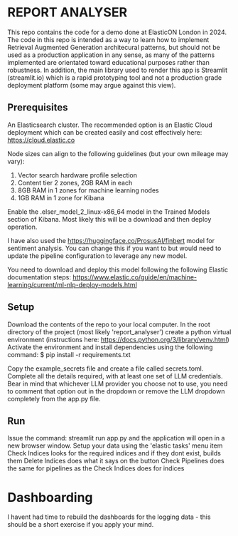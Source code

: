 # REPORT ANALYSER

This repo contains the code for a demo done at ElasticON London in 2024.
The code in this repo is intended as a way to learn how to implement Retrieval Augmented Generation architecural patterns, 
but should not be used as a production application in any sense, as many of the patterns implemented are orientated toward
educational purposes rather than robustness. In addition, the main library used to render this app is Streamlit (streamlit.io)
which is a rapid prototyping tool and not a production grade deployment platform (some may argue against this view).

## Prerequisites
An Elasticsearch cluster. The recommended option is an Elastic Cloud deployment which can be created easily and cost
effectively here: https://cloud.elastic.co

Node sizes can align to the following guidelines (but your own mileage may vary):
1. Vector search hardware profile selection
2. Content tier 2 zones, 2GB RAM in each
3. 8GB RAM in 1 zones for machine learning nodes
4. 1GB RAM in 1 zone for Kibana

Enable the .elser_model_2_linux-x86_64 model in the Trained Models section of Kibana. Most likely this will be a
download and then deploy operation.

I have also used the https://huggingface.co/ProsusAI/finbert model for sentiment analysis. You can change this if you want
to but would need to update the pipeline configuration to leverage any new model.

You need to download and deploy this model following the following Elastic documentation steps:
https://www.elastic.co/guide/en/machine-learning/current/ml-nlp-deploy-models.html

## Setup
Download the contents of the repo to your local computer.
In the root directory of the project (most likely 'report_analyser') create a python virtual environment (instructions here: https://docs.python.org/3/library/venv.html)
Activate the environment and install dependencies using the following command: $ pip install -r requirements.txt

Copy the example_secrets file and create a file called secrets.toml.
Complete all the details required, with at least one set of LLM credentials. Bear in mind that whichever LLM provider
you choose not to use, you need to comment that option out in the dropdown or remove the LLM dropdown completely from the app.py file.

## Run
Issue the command: streamlit run app.py and the application will open in a new browser window.
Setup your data using the 'elastic tasks' menu item
Check Indices looks for the required indices and if they dont exist, builds them
Delete Indices does what it says on the button
Check Pipelines does the same for pipelines as the Check Indices does for indices

# Dashboarding
I havent had time to rebuild the dashboards for the logging data - this should be a short exercise if you apply your mind.
